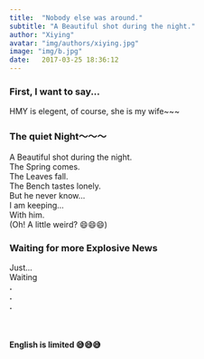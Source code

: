 ```yaml
---
title:  "Nobody else was around."
subtitle: "A Beautiful shot during the night."
author: "Xiying"
avatar: "img/authors/xiying.jpg"
image: "img/b.jpg"
date:   2017-03-25 18:36:12
---
```


### First, I want to say...
HMY is elegent, of course, she is my wife~~~ 

### The quiet Night～～～
A Beautiful shot during the night.  
The Spring comes.  
The Leaves fall.  
The Bench tastes lonely.  
But he never know...  
I am keeping...  
With him.  
(Oh! A little weird? 😄😄😄)

### Waiting for more Explosive News
Just...   
Waiting  
__.__  
__.__    
__.__  
<br />  
<br />
__English is limited 😅😅😅__